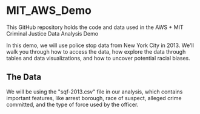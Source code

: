# MIT_AWS_Demo
This GitHub repository holds the code and data used in the AWS + MIT Criminal Justice Data Analysis Demo

In this demo, we will use police stop data from New York City in 2013. We'll walk you through how to access the data, how explore the data through tables and data visualizations, and how to uncover potential racial biases. 

## The Data
We will be using the "sqf-2013.csv" file in our analysis, which contains important features, like arrest borough, race of suspect, alleged crime committed, and the type of force used by the officer.
